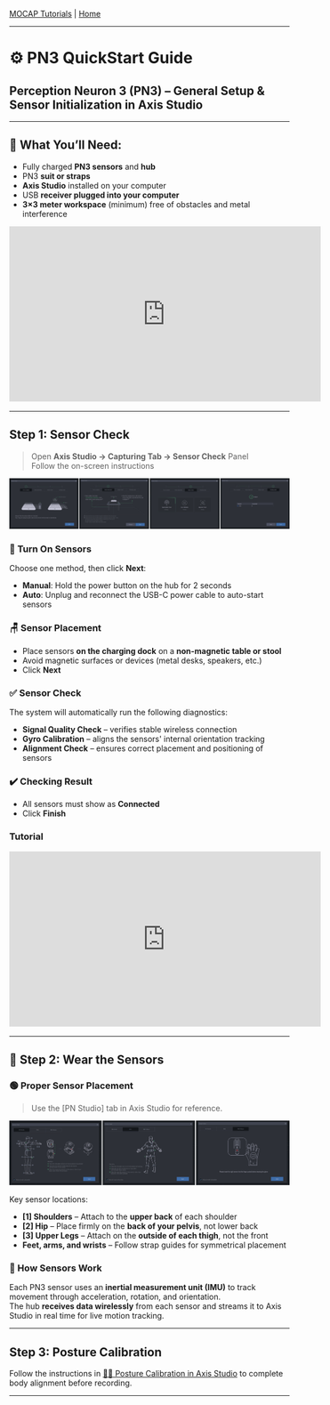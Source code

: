 [MOCAP Tutorials](README.md) | [Home](../../README.md)

-------------------------------------------------------------------------------

# ⚙️ PN3 QuickStart Guide  
## Perception Neuron 3 (PN3) – General Setup & Sensor Initialization in Axis Studio

---

## 🧰 What You’ll Need:
- Fully charged **PN3 sensors** and **hub**
- PN3 **suit or straps**
- **Axis Studio** installed on your computer
- USB **receiver plugged into your computer**
- **3×3 meter workspace** (minimum) free of obstacles and metal interference

<iframe width="560" height="315" src="https://www.youtube.com/embed/MgAUYQAoXyk?si=TJ8aVa9u7bq6OLuC" title="YouTube video player" frameborder="0" allow="accelerometer; autoplay; clipboard-write; encrypted-media; gyroscope; picture-in-picture; web-share" referrerpolicy="strict-origin-when-cross-origin" allowfullscreen></iframe>

---

## Step 1: Sensor Check

> Open **Axis Studio → Capturing Tab → Sensor Check** Panel  
> Follow the on-screen instructions

![Sensor Check](images/setup_2.png)

### 🔌 Turn On Sensors
Choose one method, then click **Next**:
- **Manual**: Hold the power button on the hub for 2 seconds  
- **Auto**: Unplug and reconnect the USB-C power cable to auto-start sensors

### 🪑 Sensor Placement
- Place sensors **on the charging dock** on a **non-magnetic table or stool**
- Avoid magnetic surfaces or devices (metal desks, speakers, etc.)
- Click **Next**

### ✅ Sensor Check
The system will automatically run the following diagnostics:
- **Signal Quality Check** – verifies stable wireless connection  
- **Gyro Calibration** – aligns the sensors' internal orientation tracking  
- **Alignment Check** – ensures correct placement and positioning of sensors

### ✔️ Checking Result
- All sensors must show as **Connected**
- Click **Finish**

### Tutorial

<iframe width="560" height="315" src="https://www.youtube.com/embed/8yB58PIHUVw?si=XxTpHW7UXU7YPR9a" title="YouTube video player" frameborder="0" allow="accelerometer; autoplay; clipboard-write; encrypted-media; gyroscope; picture-in-picture; web-share" referrerpolicy="strict-origin-when-cross-origin" allowfullscreen></iframe>

---

## 🧍 Step 2: Wear the Sensors

### 🟢 Proper Sensor Placement  
> Use the [PN Studio] tab in Axis Studio for reference.

![Sensor Wear](images/setup_1.png)

Key sensor locations:
- **[1] Shoulders** – Attach to the **upper back** of each shoulder  
- **[2] Hip** – Place firmly on the **back of your pelvis**, not lower back  
- **[3] Upper Legs** – Attach on the **outside of each thigh**, not the front  
- **Feet, arms, and wrists** – Follow strap guides for symmetrical placement

### 🧠 How Sensors Work
Each PN3 sensor uses an **inertial measurement unit (IMU)** to track movement through acceleration, rotation, and orientation.  
The hub **receives data wirelessly** from each sensor and streams it to Axis Studio in real time for live motion tracking.

---

## Step 3: Posture Calibration

Follow the instructions in [🧍‍♂️ Posture Calibration in Axis Studio](2_Body_Callibration.md) to complete body alignment before recording.

---

